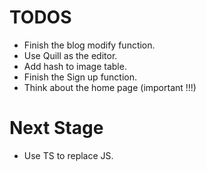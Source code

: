 # TODOS

 - Finish the blog modify function.
 - Use Quill as the editor.
 - Add hash to image table.
 - Finish the Sign up function.
 - Think about the home page (important !!!)

# Next Stage

 - Use TS to replace JS.
